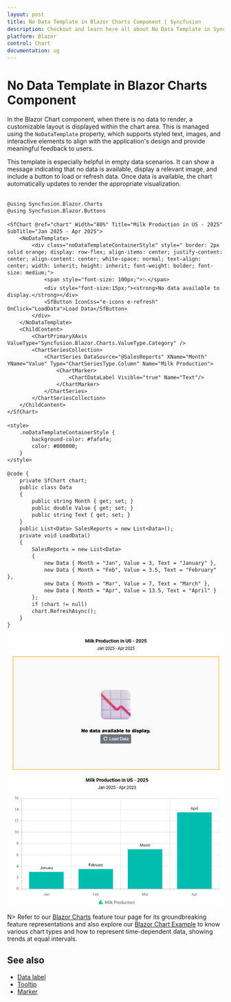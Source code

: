 ```yaml
---
layout: post
title: No Data Template in Blazor Charts Component | Syncfusion
description: Checkout and learn here all about No Data Template in Syncfusion Blazor Charts component and much more.
platform: Blazor
control: Chart
documentation: ug
---
```


# No Data Template in Blazor Charts Component

In the Blazor Chart component, when there is no data to render, a customizable layout is displayed within the chart area. This is managed using the `NoDataTemplate` property, which supports styled text, images, and interactive elements to align with the application's design and provide meaningful feedback to users.

This template is especially helpful in empty data scenarios. It can show a message indicating that no data is available, display a relevant image, and include a button to load or refresh data. Once data is available, the chart automatically updates to render the appropriate visualization.

```cshtml

@using Syncfusion.Blazor.Charts
@using Syncfusion.Blazor.Buttons

<SfChart @ref="chart" Width="80%" Title="Milk Production in US - 2025" SubTitle="Jan 2025 - Apr 2025">
    <NoDataTemplate>
        <div class="noDataTemplateContainerStyle" style=" border: 2px solid orange; display: row-flex; align-items: center; justify-content: center; align-content: center; white-space: normal; text-align: center; width: inherit; height: inherit; font-weight: bolder; font-size: medium;">
            <span style="font-size: 100px;">📉</span>
            <div style="font-size:15px;"><strong>No data available to display.</strong></div>
            <SfButton IconCss="e-icons e-refresh" OnClick="LoadData">Load Data</SfButton>
        </div>
    </NoDataTemplate>
    <ChildContent>
        <ChartPrimaryXAxis ValueType="Syncfusion.Blazor.Charts.ValueType.Category" />
        <ChartSeriesCollection>
            <ChartSeries DataSource="@SalesReports" XName="Month" YName="Value" Type="ChartSeriesType.Column" Name="Milk Production">
                <ChartMarker>
                    <ChartDataLabel Visible="true" Name="Text"/>
                </ChartMarker>
            </ChartSeries>
        </ChartSeriesCollection>
    </ChildContent>
</SfChart>

<style>
    .noDataTemplateContainerStyle {
        background-color: #fafafa;
        color: #000000;
    }
</style>

@code {
    private SfChart chart;
    public class Data
    {
        public string Month { get; set; }
        public double Value { get; set; }
        public string Text { get; set; }
    }
    public List<Data> SalesReports = new List<Data>();
    private void LoadData()
    {
        SalesReports = new List<Data>
        {
            new Data { Month = "Jan", Value = 3, Text = "January" },
            new Data { Month = "Feb", Value = 3.5, Text = "February" },
            new Data { Month = "Mar", Value = 7, Text = "March" },
            new Data { Month = "Apr", Value = 13.5, Text = "April" }
        };
        if (chart != null)
        chart.RefreshAsync();
    }
}

```

![No Data Template in Blazor Chart Before Loading the Data](images/appearance/blazor-chart-no-data-template-before-data.png)
![No Data Template in Blazor Chart After Loading the Data](images/appearance/blazor-chart-no-data-template-after-data.png)

N> Refer to our [Blazor Charts](https://www.syncfusion.com/blazor-components/blazor-charts) feature tour page for its groundbreaking feature representations and also explore our [Blazor Chart Example](https://blazor.syncfusion.com/demos/chart/line?theme=bootstrap5) to know various chart types and how to represent time-dependent data, showing trends at equal intervals.

## See also

* [Data label](./data-labels)
* [Tooltip](./tool-tip)
* [Marker](./data-markers)